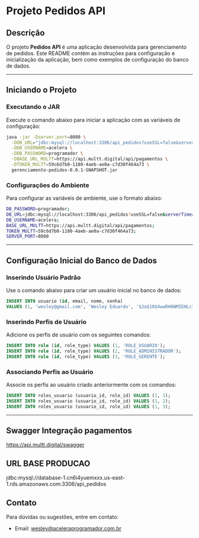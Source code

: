 # Projeto Pedidos API

## Descrição
O projeto **Pedidos API** é uma aplicação desenvolvida para gerenciamento de pedidos. Este README contém as instruções para configuração e inicialização da aplicação, bem como exemplos de configuração do banco de dados.

---

## Iniciando o Projeto

### Executando o JAR
Execute o comando abaixo para iniciar a aplicação com as variáveis de configuração:

```bash
java -jar -Dserver.port=8080 \
  -DDB_URL="jdbc:mysql://localhost:3306/api_pedidos?useSSL=false&serverTimezone=UTC" \
  -DDB_USERNAME=acelera \
  -DDB_PASSWORD=programador \
  -DBASE_URL_MULTT=https://api.multt.digital/api/pagamentos \
  -DTOKEN_MULTT=59c6d7b0-1180-4aeb-ae0a-c7d30f464a73 \
  gerenciamento-pedidos-0.0.1-SNAPSHOT.jar
```

### Configurações do Ambiente
Para configurar as variáveis de ambiente, use o formato abaixo:

```bash
DB_PASSWORD=programador;
DB_URL=jdbc:mysql://localhost:3306/api_pedidos?useSSL=false&serverTimezone=UTC;
DB_USERNAME=acelera;
BASE_URL_MULTT=https://api.multt.digital/api/pagamentos;
TOKEN_MULTT=59c6d7b0-1180-4aeb-ae0a-c7d30f464a73;
SERVER_PORT=8080
```

---

## Configuração Inicial do Banco de Dados

### Inserindo Usuário Padrão
Use o comando abaixo para criar um usuário inicial no banco de dados:

```sql
INSERT INTO usuario (id, email, nome, senha) 
VALUES (1, 'wesley@gmail.com', 'Wesley Eduardo', '$2a$10$4wwRH6NMIEHLc7D7Inf11ub1sC4/cMTwdhHEsbcCq6kIwUcE1F7dK');
```

### Inserindo Perfis de Usuário
Adicione os perfis de usuário com os seguintes comandos:

```sql
INSERT INTO role (id, role_type) VALUES (1, 'ROLE_USUARIO');
INSERT INTO role (id, role_type) VALUES (2, 'ROLE_ADMINISTRADOR');
INSERT INTO role (id, role_type) VALUES (3, 'ROLE_GERENTE');
```

### Associando Perfis ao Usuário
Associe os perfis ao usuário criado anteriormente com os comandos:

```sql
INSERT INTO roles_usuario (usuario_id, role_id) VALUES (1, 1);
INSERT INTO roles_usuario (usuario_id, role_id) VALUES (1, 2);
INSERT INTO roles_usuario (usuario_id, role_id) VALUES (1, 3);
```

---


## Swagger Integração pagamentos
https://api.multt.digital/swagger

## URL BASE PRODUCAO
jdbc:mysql://database-1.cn6i4yuemxxx.us-east-1.rds.amazonaws.com:3306/api_pedidos

## Contato
Para dúvidas ou sugestões, entre em contato:
- Email: wesley@aceleraprogramador.com.br
